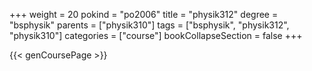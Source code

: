 +++
weight = 20
pokind = "po2006"
title = "physik312"
degree = "bsphysik"
parents = ["physik310"]
tags = ["bsphysik", "physik312", "physik310"]
categories = ["course"]
bookCollapseSection = false
+++

{{< genCoursePage >}}
